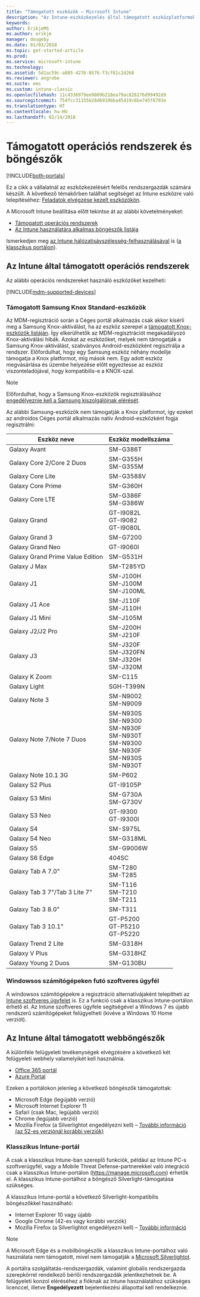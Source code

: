 ```yaml
---
title: "Támogatott eszközök – Microsoft Intune"
description: "Az Intune-eszközkezelés által támogatott eszközplatformok és böngészők listája"
keywords: 
author: ErikjeMS
ms.author: erikje
manager: dougeby
ms.date: 01/03/2018
ms.topic: get-started-article
ms.prod: 
ms.service: microsoft-intune
ms.technology: 
ms.assetid: 5d1ac59c-a885-4276-8576-f3cf81c2d268
ms.reviewer: angrobe
ms.suite: ems
ms.custom: intune-classic
ms.openlocfilehash: 11c4336979ee9089b218ea79ac826176d99492d9
ms.sourcegitcommit: 754fcc31155b28d6910bba45419c6be745f8793e
ms.translationtype: HT
ms.contentlocale: hu-HU
ms.lasthandoff: 02/14/2018
---
```

# <a name="supported-operating-systems-and-browsers"></a>Támogatott operációs rendszerek és böngészők

[!INCLUDE[both-portals](./includes/note-for-both-portals.md)]

Ez a cikk a vállalatnál az eszközkezelésért felelős rendszergazdák számára készült. A következő témakörben találhat segítséget az Intune eszközre való telepítéséhez: [Feladatok elvégzése kezelt eszközökön](/intune-user-help/company-portal-frequently-asked-questions).

A Microsoft Intune beállítása előtt tekintse át az alábbi követelményeket:

- [Támogatott operációs rendszerek](#intune-supported-operating-systems)
- [Az Intune használatára alkalmas böngészők listája](#intune-supported-web-browsers)

Ismerkedjen meg [az Intune hálózatisávszélesség-felhasználásával](network-bandwidth-use.md) is ([a klasszikus portálon](/intune-classic/get-started/network-bandwidth-use)).

## <a name="intune-supported-operating-systems"></a>Az Intune által támogatott operációs rendszerek

Az alábbi operációs rendszereket használó eszközöket kezelheti:

[!INCLUDE[mdm-supported-devices](./includes/mdm-supported-devices.md)]

### <a name="supported-samsung-knox-standard-devices"></a>Támogatott Samsung Knox Standard-eszközök

Az MDM-regisztráció során a Céges portál alkalmazás csak akkor kísérli meg a Samsung Knox-aktiválást, ha az eszköz szerepel a [támogatott Knox-eszközök listáján](https://www.samsungknox.com/knox-supported-devices/knox-workspace). Így elkerülhetők az MDM-regisztrációt megakadályozó Knox-aktiválási hibák. Azokat az eszközöket, melyek nem támogatják a Samsung Knox-aktiválást, szabványos Android-eszközként regisztrálja a rendszer. Előfordulhat, hogy egy Samsung eszköz néhány modellje támogatja a Knox platformot, míg mások nem. Egy adott eszköz megvásárlása és üzembe helyezése előtt egyeztesse az eszköz viszonteladójával, hogy kompatibilis-e a KNOX-szal.

> [!NOTE]
> Előfordulhat, hogy a Samsung Knox-eszközök regisztrálásához [engedélyeznie kell a Samsung kiszolgálóinak elérését](https://support.samsungknox.com/hc/articles/115013833108-Our-corporate-devices-are-behind-a-firewall-How-do-I-enable-Knox-Workspace-devices-to-contact-Samsung-servers). 

Az alábbi Samsung-eszközök nem támogatják a Knox platformot, így ezeket az androidos Céges portál alkalmazás natív Android-eszközként fogja regisztrálni:

| **Eszköz neve** | **Eszköz modellszáma** |
| --- | --- |
| Galaxy Avant | SM-G386T |
| Galaxy Core 2/Core 2 Duos | SM-G355H<br>SM-G355M |
| Galaxy Core Lite | SM-G3588V |
| Galaxy Core Prime | SM-G360H |
| Galaxy Core LTE | SM-G386F<br>SM-G386W |
| Galaxy Grand | GT-I9082L<br>GT-I9082<br>GT-I9080L |
| Galaxy Grand 3 | SM-G7200 |
| Galaxy Grand Neo | GT-I9060I |
| Galaxy Grand Prime Value Edition | SM-G531H |
| Galaxy J Max | SM-T285YD |
| Galaxy J1 | SM-J100H<br>SM-J100M<br>SM-J100ML |
| Galaxy J1 Ace | SM-J110F<br>SM-J110H |
| Galaxy J1 Mini | SM-J105M |
| Galaxy J2/J2 Pro | SM-J200H<br>SM-J210F |
| Galaxy J3 | SM-J320F<br>SM-J320FN<br>SM-J320H<br>SM-J320M |
| Galaxy K Zoom | SM-C115 |
| Galaxy Light | SGH-T399N |
| Galaxy Note 3 | SM-N9002<br>SM-N9009 |
| Galaxy Note 7/Note 7 Duos | SM-N930S<br>SM-N9300<br>SM-N930F<br>SM-N930T<br>SM-N9300<br>SM-N930F<br>SM-N930S<br>SM-N930T |
| Galaxy Note 10.1 3G | SM-P602 |
| Galaxy S2 Plus | GT-I9105P |
| Galaxy S3 Mini | SM-G730A<br>SM-G730V |
| Galaxy S3 Neo | GT-I9300<br>GT-I9300I |
| Galaxy S4 | SM-S975L |
| Galaxy S4 Neo | SM-G318ML |
| Galaxy S5 | SM-G9006W |
| Galaxy S6 Edge | 404SC |
| Galaxy Tab A 7.0&quot; | SM-T280<br>SM-T285 |
| Galaxy Tab 3 7&quot;/Tab 3 Lite 7&quot; | SM-T116<br>SM-T210<br>SM-T211 |
| Galaxy Tab 3 8.0&quot; | SM-T311 |
| Galaxy Tab 3 10.1&quot; | GT-P5200<br>GT-P5210<br>GT-P5220 |
| Galaxy Trend 2 Lite | SM-G318H |
| Galaxy V Plus | SM-G318HZ |
| Galaxy Young 2 Duos | SM-G130BU |


### <a name="windows-pc-software-client"></a>Windowsos számítógépeken futó szoftveres ügyfél

A windowsos számítógépekre a regisztráció alternatívájaként telepítheti az [Intune szoftveres ügyfelet](/intune-classic/deploy-use/manage-windows-pcs-with-microsoft-intune) is. Ez a funkció csak a klasszikus Intune-portálon érhető el. Az Intune szoftveres ügyfele segítségével a Windows 7 és újabb rendszerű számítógépeket felügyelheti (kivéve a Windows 10 Home verziót).

<!--  ### Exchange ActiveSync management

You can manage [Exchange ActiveSync devices](/intune-classic/deploy-use/mobile-device-management-with-exchange-activesync-and-microsoft-intune) from the Intune console. This option provides a limited set of management capabilities when compared to the other methods. See [Capabilities of built-in Mobile Device Management in Office 365](https://support.office.com/article/Capabilities-of-built-in-Mobile-Device-Management-for-Office-365-a1da44e5-7475-4992-be91-9ccec25905b0) for a list of supported devices.  -->

## <a name="intune-supported-web-browsers"></a>Az Intune által támogatott webböngészők

A különféle felügyeleti tevékenységek elvégzésére a következő két felügyeleti webhely valamelyikét kell használnia.

- [Office 365 portál](http://go.microsoft.com/fwlink/p/?LinkId=698854)
- [Azure Portal](https://portal.azure.com/)

Ezeken a portálokon jelenleg a következő böngészők támogatottak:
- Microsoft Edge (legújabb verzió)
- Microsoft Internet Explorer 11
- Safari (csak Mac, legújabb verzió)
- Chrome (legújabb verzió)
- Mozilla Firefox (a Silverlightot engedélyezni kell) – [További információ (az 52-es verziónál korábbi verziók)](https://go.microsoft.com/fwlink/?linkid=836872)




### <a name="intune-classic-portal"></a>Klasszikus Intune-portál

A csak a klasszikus Intune-ban szereplő funkciók, például az Intune PC-s szoftverügyfél, vagy a Mobile Threat Defense-partnerekkel való integráció csak a klasszikus Intune-portálon (https://manage.microsoft.com) érhetők el. A klasszikus Intune-portálhoz a böngésző Silverlight-támogatása szükséges.

A klasszikus Intune-portál a következő Silverlight-kompatibilis böngészőkkel használható:
- Internet Explorer 10 vagy újabb
- Google Chrome (42-es vagy korábbi verziók)
- Mozilla Firefox (a Silverlightot engedélyezni kell) – [További információ](https://go.microsoft.com/fwlink/?linkid=836872)

> [!Note]
> A Microsoft Edge és a mobilböngészők a klasszikus Intune-portálhoz való használata nem támogatott, mivel nem támogatják a [Microsoft Silverlightot](https://msdn.microsoft.com/library/cc838158(v=vs.95).aspx).

A portálra szolgáltatás-rendszergazdák, valamint globális rendszergazda szerepkörrel rendelkező bérlői rendszergazdák jelentkezhetnek be. A felügyeleti konzol eléréséhez a fióknak az Intune használatához szükséges licenccel, illetve **Engedélyezett** bejelentkezési állapottal kell rendelkeznie.
